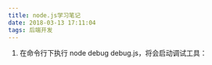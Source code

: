 ```yaml
---
title: node.js学习笔记
date: 2018-03-13 17:11:04
tags: 后端开发
---
```


1.  在命令行下执行 node debug debug.js，将会启动调试工具： 

